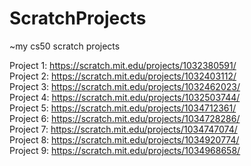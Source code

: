 # ScratchProjects
~my cs50 scratch projects

Project 1: https://scratch.mit.edu/projects/1032380591/ <br>
Project 2: https://scratch.mit.edu/projects/1032403112/ <br>
Project 3: https://scratch.mit.edu/projects/1032462023/ <br>
Project 4: https://scratch.mit.edu/projects/1032503744/ <br>
Project 5: https://scratch.mit.edu/projects/1034712361/ <br>
Project 6: https://scratch.mit.edu/projects/1034728286/ <br>
Project 7: https://scratch.mit.edu/projects/1034747074/ <br>
Project 8: https://scratch.mit.edu/projects/1034920774/ <br>
Project 9: https://scratch.mit.edu/projects/1034968658/ 

